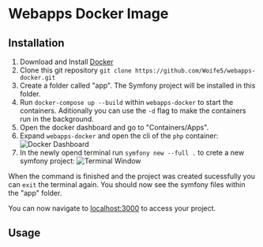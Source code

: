 # Webapps Docker Image

## Installation
1. Download and Install [Docker](https://www.docker.com/get-started "How to install docker")
2. Clone this git repository `git clone https://github.com/Woife5/webapps-docker.git`
3. Create a folder called "app". The Symfony project will be installed in this folder.
4. Run `docker-compose up --build` within `webapps-docker` to start the containers. Aditionally you can use the `-d` flag to make the containers run in the background.
5. Open the docker dashboard and go to "Containers/Apps".
6. Expand `webapps-docker` and open the cli of the `php` container: ![Docker Dashboard](https://i.ibb.co/YZ0vFp1/Screenshot-2021-11-11-at-19-09-32.png)
7. In the newly opend terminal run `symfony new --full .` to crete a new symfony project: ![Terminal Window](https://i.ibb.co/Tr3937z/terminal.png)

When the command is finished and the project was created sucessfully you can `exit` the terminal again. You should now see the symfony files within the "app" folder.

You can now navigate to [localhost:3000](http://localhost:3000) to access your project.

## Usage

